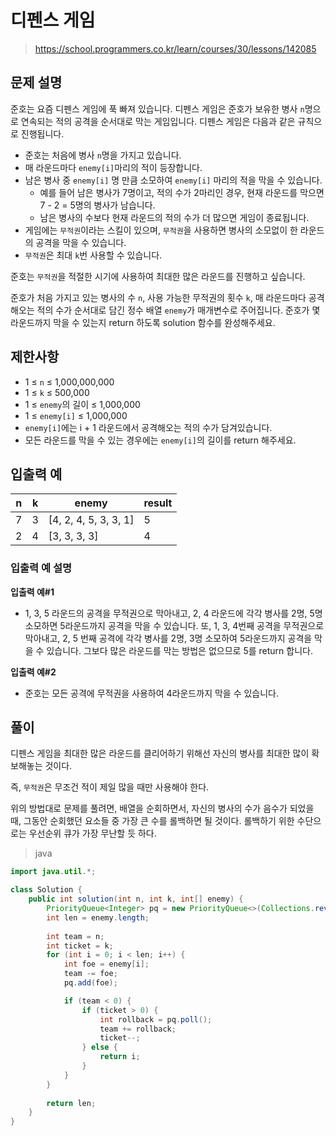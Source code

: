 # 디펜스 게임

> https://school.programmers.co.kr/learn/courses/30/lessons/142085

## 문제 설명

준호는 요즘 디펜스 게임에 푹 빠져 있습니다. 디펜스 게임은 준호가 보유한 병사 `n`명으로 연속되는 적의 공격을 순서대로 막는 게임입니다. 디펜스 게임은 다음과 같은 규칙으로 진행됩니다.

- 준호는 처음에 병사 `n`명을 가지고 있습니다.
- 매 라운드마다 `enemy[i]`마리의 적이 등장합니다.
- 남은 병사 중 `enemy[i]` 명 만큼 소모하여 `enemy[i]` 마리의 적을 막을 수 있습니다.
  - 예를 들어 남은 병사가 7명이고, 적의 수가 2마리인 경우, 현재 라운드를 막으면 7 - 2 = 5명의 병사가 남습니다.
  - 남은 병사의 수보다 현재 라운드의 적의 수가 더 많으면 게임이 종료됩니다.
- 게임에는 `무적권`이라는 스킬이 있으며, `무적권`을 사용하면 병사의 소모없이 한 라운드의 공격을 막을 수 있습니다.
- `무적권`은 최대 `k`번 사용할 수 있습니다.

준호는 `무적권`을 적절한 시기에 사용하여 최대한 많은 라운드를 진행하고 싶습니다.

준호가 처음 가지고 있는 병사의 수 `n`, 사용 가능한 무적권의 횟수 `k`, 매 라운드마다 공격해오는 적의 수가 순서대로 담긴 정수 배열 `enemy`가 매개변수로 주어집니다. 준호가 몇 라운드까지 막을 수 있는지 return 하도록 solution 함수를 완성해주세요.

## 제한사항

- 1 ≤ `n` ≤ 1,000,000,000
- 1 ≤ `k` ≤ 500,000
- 1 ≤ `enemy`의 길이 ≤ 1,000,000
- 1 ≤ `enemy[i]` ≤ 1,000,000
- `enemy[i]`에는 i + 1 라운드에서 공격해오는 적의 수가 담겨있습니다.
- 모든 라운드를 막을 수 있는 경우에는 `enemy[i]`의 길이를 return 해주세요.

## 입출력 예

| n    | k    | enemy                 | result |
| ---- | ---- | --------------------- | ------ |
| 7    | 3    | [4, 2, 4, 5, 3, 3, 1] | 5      |
| 2    | 4    | [3, 3, 3, 3]          | 4      |

### 입출력 예 설명

**입출력 예#1**

- 1, 3, 5 라운드의 공격을 무적권으로 막아내고, 2, 4 라운드에 각각 병사를 2명, 5명 소모하면 5라운드까지 공격을 막을 수 있습니다. 또, 1, 3, 4번째 공격을 무적권으로 막아내고, 2, 5 번째 공격에 각각 병사를 2명, 3명 소모하여 5라운드까지 공격을 막을 수 있습니다. 그보다 많은 라운드를 막는 방법은 없으므로 5를 return 합니다.

**입출력 예#2**

- 준호는 모든 공격에 무적권을 사용하여 4라운드까지 막을 수 있습니다.

## 풀이

디펜스 게임을 최대한 많은 라운드를 클리어하기 위해선 자신의 병사를 최대한 많이 확보해놓는 것이다.

즉, `무적권`은 무조건 적이 제일 많을 때만 사용해야 한다.

위의 방법대로 문제를 풀려면, 배열을 순회하면서, 자신의 병사의 수가 음수가 되었을 때, 그동안 순회했던 요소들 중 가장 큰 수를 롤백하면 될 것이다. 롤백하기 위한 수단으로는 우선순위 큐가 가장 무난할 듯 하다.

> java

```java
import java.util.*;

class Solution {
    public int solution(int n, int k, int[] enemy) {
        PriorityQueue<Integer> pq = new PriorityQueue<>(Collections.reverseOrder());
        int len = enemy.length;
        
        int team = n;
        int ticket = k;
        for (int i = 0; i < len; i++) {
            int foe = enemy[i];
            team -= foe;
            pq.add(foe);

            if (team < 0) {
                if (ticket > 0) {
                    int rollback = pq.poll();
                    team += rollback;
                    ticket--;
                } else {
                    return i;
                }
            }
        }
        
        return len;
    }
}
```